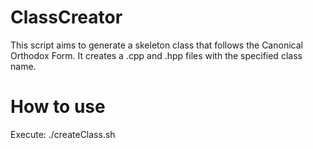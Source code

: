 # ClassCreator

This script aims to generate a skeleton class that follows the Canonical Orthodox Form.
It creates a .cpp and .hpp files with the specified class name.

# How to use

Execute:
  ./createClass.sh <ClassName>

